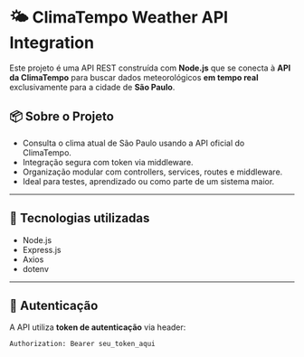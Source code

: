 # 🌤️ ClimaTempo Weather API Integration

Este projeto é uma API REST construída com **Node.js** que se conecta à **API da ClimaTempo** para buscar dados meteorológicos **em tempo real** exclusivamente para a cidade de **São Paulo**.

## 📦 Sobre o Projeto

- Consulta o clima atual de São Paulo usando a API oficial do ClimaTempo.
- Integração segura com token via middleware.
- Organização modular com controllers, services, routes e middleware.
- Ideal para testes, aprendizado ou como parte de um sistema maior.

---

## 🚀 Tecnologias utilizadas

- Node.js
- Express.js
- Axios
- dotenv

---

## 🔐 Autenticação

A API utiliza **token de autenticação** via header:

```http
Authorization: Bearer seu_token_aqui
